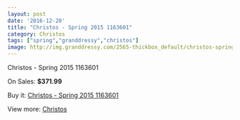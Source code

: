 ```yaml
---
layout: post
date: '2016-12-20'
title: "Christos - Spring 2015 1163601"
category: Christos
tags: ["spring","granddressy","christos"]
image: http://img.granddressy.com/2565-thickbox_default/christos-spring-2015-1163601.jpg
---
```

Christos - Spring 2015 1163601

On Sales: **$371.99**
<a href="https://www.granddressy.com/en/christos/2104-christos-spring-2015-1163601.html"><amp-img layout="responsive" width="600" height="600" src="//img.granddressy.com/2565-thickbox_default/christos-spring-2015-1163601.jpg" alt="Christos - Spring 2015 1163601 0" /></a>

Buy it: [Christos - Spring 2015 1163601](https://www.granddressy.com/en/christos/2104-christos-spring-2015-1163601.html "Christos - Spring 2015 1163601")

View more: [Christos](https://www.granddressy.com/en/98-christos "Christos")